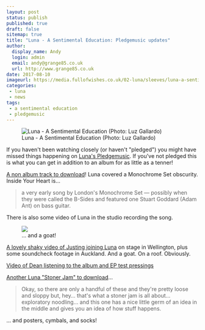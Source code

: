 ```yaml
---
layout: post
status: publish
published: true
draft: false
sitemap: true
title: "Luna - A Sentimental Education: Pledgemusic updates"
author:
  display_name: Andy
  login: admin
  email: andy@grange85.co.uk
  url: http://www.grange85.co.uk
date: 2017-08-10
imageurl: https://media.fullofwishes.co.uk/02-luna/sleeves/luna-a-sentimental-education-lo-res.jpg
categories:
 - luna
 - news
tags:
 - a sentimental education
 - pledgemusic
---
```

<figure class="caption aligncenter"><img src="https://media.fullofwishes.co.uk/02-luna/pictures/luna-2017-promo-luz-gallardo.jpg" alt="Luna - A Sentimental Education (Photo: Luz Gallardo)" /><figcaption class="caption-text">Luna - A Sentimental Education (Photo: Luz Gallardo)</figcaption></figure>

<p>If you haven't been watching closely (or haven't "pledged") you might have missed things happening on <a href="http://www.pledgemusic.com/projects/luna2/">Luna's Pledgemusic</a>. If you've not pledged this is what you can get in addition to an album for as little as a tenner!</p>

<p><a href="http://www.pledgemusic.com/projects/luna2/updates/85364">A non album track to download</a>! Luna covered a Monochrome Set obscurity. Inside Your Heart is&hellip;</p>
<blockquote>a very early song by London's Monochrome Set — possibly when they were called the B-Sides and featured one Stuart Goddard (Adam Ant) on bass guitar.</blockquote>
<p>There is also some video of Luna in the studio recording the song.</p>
<div class="col-md-6 pull-right"><figure><img src="{{site.baseurl}}/images/a-goat-on-the-roof.jpg" class="img-responsive" /><figcaption>&hellip; and a goat!</figcaption></figure></div>
<p><a href="http://www.pledgemusic.com/projects/luna2/updates/87111">A lovely shaky video of Justing joining Luna</a> on stage in Wellington, plus some soundcheck footage in Auckland. And a goat. On a roof. Obviously.</p>

<p><a href="http://www.pledgemusic.com/projects/luna2/updates/86830">Video of Dean listening to the album and EP test pressings</a></p>

<p><a href="http://www.pledgemusic.com/projects/luna2/updates/87531">Another Luna "Stoner Jam" to download</a>&hellip;</p>
<blockquote>Okay, so there are only a handful of these and they're pretty loose and sloppy but, hey&hellip; that's what a stoner jam is all about&hellip; exploratory noodling&hellip; and this one has a nice little germ of an idea in the middle and gives you an idea of how stuff happens.</blockquote>

<p>&hellip; and posters, cymbals, and socks!</p>



